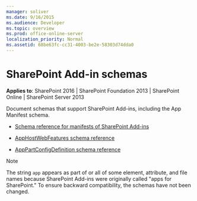 ```yaml
---
manager: soliver
ms.date: 9/16/2015
ms.audience: Developer
ms.topic: overview
ms.prod: office-online-server
localization_priority: Normal
ms.assetid: 68be63fc-cc31-4003-be2e-58303d74dda0
---
```


# SharePoint Add-in schemas

**Applies to**: SharePoint 2016 | SharePoint Foundation 2013 | SharePoint Online | SharePoint Server 2013

Document schemas that support SharePoint Add-ins, including the App Manifest schema.

- [Schema reference for manifests of SharePoint Add-ins](schema-reference-for-manifests-of-sharepoint-add-ins.md)

- [AppHostWebFeatures schema reference](apphostwebfeatures-schema-reference.md)

- [AppPartConfigDefinition schema reference](apppartconfigdefinition-schema-reference.md)

> [!NOTE] 
> The string `app` appears as part of or all of some element, attribute, and file names because SharePoint Add-ins were originally called "apps for SharePoint." To ensure backward compatibility, the schemas have not been changed.







